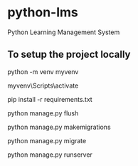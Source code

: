 # python-lms
Python Learning Management System

## To setup the project locally
python -m venv myvenv

myvenv\Scripts\activate

pip install -r requirements.txt

python manage.py flush

python manage.py makemigrations

python manage.py migrate

python manage.py runserver